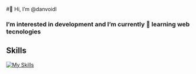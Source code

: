 #👋 Hi, I’m @danvoidl
### I’m interested in development and I’m currently 🌱 learning web tecnologies

<!---
danvoidl/danvoidl is a ✨ special ✨ repository because its `README.md` (this file) appears on your GitHub profile.
You can click the Preview link to take a look at your changes.
--->

## Skills 
[![My Skills](https://skillicons.dev/icons?i=js,html,css,vue,typescript,tailwind)](https://skillicons.dev)

